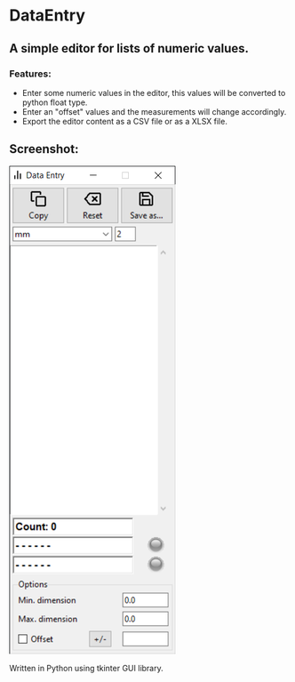 DataEntry
=========
## A simple editor for lists of numeric values.
### Features:
* Enter some numeric values in the editor, this values will be converted to python float type.
* Enter an "offset" values and the measurements will change accordingly.
* Export the editor content as a CSV file or as a XLSX file.

## Screenshot:
![Screenshot](/images/screenshot.png)


Written in Python using tkinter GUI library.